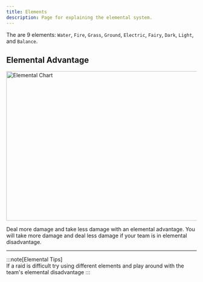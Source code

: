 ```yaml
---
title: Elements
description: Page for explaining the elemental system.
---
```


The are 9 elements: `Water`, `Fire`, `Grass`, `Ground`, `Electric`, `Fairy`, `Dark`, `Light`, and `Balance`.

## Elemental Advantage

<img width="570" height="396" alt="Elemental Chart" src="https://github.com/user-attachments/assets/ad0f41b4-f7bb-45c4-a540-5741b4a70fac" />

 Deal more damage and take less damage with an elemental advantage. You will take more damage and deal less damage if your team is in elemental disadvantage.

---

:::note[Elemental Tips]  
If a raid is difficult try using different elements and play around with the team's elemental disadvantage
:::
